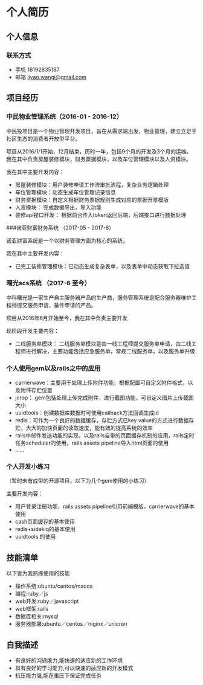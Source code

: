 # 个人简历

## 个人信息
### 联系方式
 * 手机 18192835187
 * 邮箱 liyao.wangi@gmail.com
   
## 项目经历

### 中民物业管理系统（2016-01 - 2016-12）
 
中民投项目是一个物业管理开发项目，旨在从需求端出发，物业管理，建立立足于社区生态的消费者开放型平台。
 
项目从2016/1/1开始，12月结束，历时一年，包括9个月的开发及3个月的运维。我在其中负责房屋装修模块，财务票据模块，以及车位管理模块以及人资模块。
 
我在其中主要开发内容：
 
 * 房屋装修模块：用户装修申请工作流审批流程，复杂业务逻辑处理
 * 车位管理模块：动态生成车位管理记录信息
 * 财务票据模块：自定义根据财务票据规则生成对应的票据开票模版
 * 人资模块： 完成数据导出，导入功能
 * 装修api接口开发： 根据前台传入token返回后端，后端接口进行数据处理

###诺亚财富财务系统 （2017-05 - 2017-6）

诺亚财富系统是一个以财务管理方面为核心的系统。

我在其中主要开发内容：

* 已完工装修管理模块：已动态生成复杂表单，以及表单中动态获取下拉选值

### 曙光scs系统 （2017-6 至今）

中科曙光是一家生产自主服务器产品的生产商，服务管理系统是配合服务器维护工程师提交服务申请，备件申请的产品。

项目从2016年6月开始至今，我在其中负责主要开发

现阶段开发主要内容：
 
 * 二线服务单模块： 二线服务单模块是由一线工程师提交服务单申请，由二线工程师进行解决，主要功能包括应急服务单，常规二线服务单，以及服务单升级
 
### 个人使用gem以及rails之中的应用

* carrierwave：主要用于处理上传附件功能，根据配置可自定义附件格式，以及附件存贮位置
* jcrop： gem包括处理上传完成附件，进行截图功能，可自定义图片上传截图大小
* uuidtools：创建数据库数据时可使用callback方法回调生成id
* redis：可作为一个良好的数据缓存，存贮方式已key value的方式进行数据存贮，大大的加快页面的读取速度，能有效的提高系统的效率
* rails中邮件发送功能的实现，以及rails自带的页面缓存机制的应用，rails定时任务scheduler的使用，rails assets pipeline导入html页面的使用
* ......

### 个人开发小练习

（暂时未有成型的开源项目，以下为几个gem使用的小练习）

主要开发内容：

* 用户登录注册功能，rails assets pipeline引用前端模版，carrierwave的基本使用
* cash页面缓存的基本使用
* redis+sidekiq的基本使用
* uuidtools 的使用

## 技能清单
以下皆为我熟练使用的技能

* 操作系统:ubuntu/centos/macos
* 编程:ruby／js
* web开发:ruby／javascript
* web框架:rails
* 数据库相关:mysql
* 服务器部署:ubuntu／centos／niginx／unicron

## 自我描述
 * 有良好的沟通能力,能快速的适应新的工作环境
 * 具有良好的学习能力,可以快速的适应新的开发模式
 * 抗压能力强,能在重压下保证完成任务
 
   
